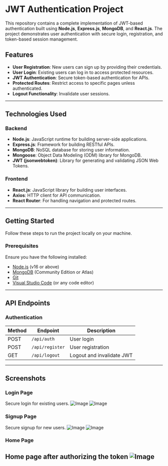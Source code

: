 # **JWT Authentication Project**

This repository contains a complete implementation of JWT-based authentication built using **Node.js**, **Express.js**, **MongoDB**, and **React.js**. The project demonstrates user authentication with secure login, registration, and token-based session management.

## **Features**

- **User Registration**: New users can sign up by providing their credentials.
- **User Login**: Existing users can log in to access protected resources.
- **JWT Authentication**: Secure token-based authentication for APIs.
- **Protected Routes**: Restrict access to specific pages unless authenticated.
- **Logout Functionality**: Invalidate user sessions.

---

## **Technologies Used**

### **Backend**
- **Node.js**: JavaScript runtime for building server-side applications.
- **Express.js**: Framework for building RESTful APIs.
- **MongoDB**: NoSQL database for storing user information.
- **Mongoose**: Object Data Modeling (ODM) library for MongoDB.
- **JWT (jsonwebtoken)**: Library for generating and validating JSON Web Tokens.

### **Frontend**
- **React.js**: JavaScript library for building user interfaces.
- **Axios**: HTTP client for API communication.
- **React Router**: For handling navigation and protected routes.

---

## **Getting Started**

Follow these steps to run the project locally on your machine.

### **Prerequisites**
Ensure you have the following installed:
- [Node.js](https://nodejs.org/) (v16 or above)
- [MongoDB](https://www.mongodb.com/) (Community Edition or Atlas)
- [Git](https://git-scm.com/)
- [Visual Studio Code](https://code.visualstudio.com/) (or any code editor)

---

## **API Endpoints**

### **Authentication**
| Method | Endpoint         | Description               |
|--------|------------------|---------------------------|
| POST   | `/api/auth`      | User login                |
| POST   | `/api/register`  | User registration         |
| GET    | `/api/logout`    | Logout and invalidate JWT |

---

## **Screenshots**

### **Login Page**
Secure login for existing users.
![Image](https://github.com/user-attachments/assets/416f5839-ce54-4996-bc2e-ec2854257491)
![Image](https://github.com/user-attachments/assets/4d74cf4f-97ac-4d25-b7bd-6d26a555e67e)

### **Signup Page**
Secure signup for new users.
![Image](https://github.com/user-attachments/assets/3101fb43-9661-43e2-bf83-f0321e57fbec)
![Image](https://github.com/user-attachments/assets/0aeef06a-dc76-4691-8ca3-2d41ddfaefad)

### **Home Page**
Home page after authorizing the token
![Image](https://github.com/user-attachments/assets/1f49ef04-24f5-4a1d-ad0f-debd245068ea)
---



